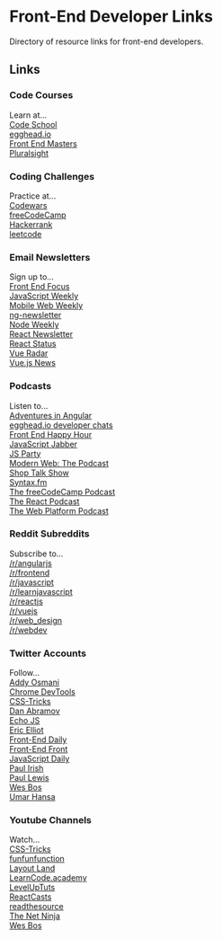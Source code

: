 # Front-End Developer Links
Directory of resource links for front-end developers.

## Links

### Code Courses
Learn at...  
[Code School](https://www.codeschool.com/)  
[egghead.io](https://egghead.io/courses)  
[Front End Masters](https://frontendmasters.com/)  
[Pluralsight](https://www.pluralsight.com/)  

### Coding Challenges
Practice at...  
[Codewars](http://www.codewars.com/r/YSVPWA)  
[freeCodeCamp](https://www.freecodecamp.com/map)  
[Hackerrank](https://www.hackerrank.com/)  
[leetcode](https://leetcode.com)  

### Email Newsletters
Sign up to...  
[Front End Focus](http://frontendfocus.co/)  
[JavaScript Weekly](http://javascriptweekly.com/)  
[Mobile Web Weekly](http://mobilewebweekly.co/)  
[ng-newsletter](http://cur.ng-newsletter.com/)  
[Node Weekly](http://nodeweekly.com/)  
[React Newsletter](http://reactjsnewsletter.com/)  
[React Status](http://react.statuscode.com/latest)  
[Vue Radar](https://www.vuejsradar.com/)  
[Vue.js News](https://news.vuejs.org/)  

### Podcasts
Listen to...  
[Adventures in Angular](https://devchat.tv/adv-in-angular)  
[egghead.io developer chats](https://egghead.simplecast.fm/)  
[Front End Happy Hour](http://frontendhappyhour.com/)  
[JavaScript Jabber](https://devchat.tv/js-jabber)  
[JS Party](https://changelog.com/jsparty)  
[Modern Web: The Podcast](https://www.thisdot.co/modern-web)  
[Shop Talk Show](http://shoptalkshow.com)  
[Syntax.fm](https://syntax.fm)  
[The freeCodeCamp Podcast](http://freecodecamp.libsyn.com/)  
[The React Podcast](https://changelog.com/reactpodcast)  
[The Web Platform Podcast](https://thewebplatformpodcast.com/)  

### Reddit Subreddits
Subscribe to...  
[/r/angularjs](https://www.reddit.com/r/angularjs/)  
[/r/frontend](https://www.reddit.com/r/frontend/)  
[/r/javascript](https://www.reddit.com/r/javascript/)  
[/r/learnjavascript](https://www.reddit.com/r/learnjavascript/)  
[/r/reactjs](https://www.reddit.com/r/reactjs/)  
[/r/vuejs](https://www.reddit.com/r/vuejs/)  
[/r/web_design](https://www.reddit.com/r/web_design/)  
[/r/webdev](https://www.reddit.com/r/webdev/)  

### Twitter Accounts
Follow...  
[Addy Osmani](https://twitter.com/addyosmani)  
[Chrome DevTools](https://twitter.com/ChromeDevTools)  
[CSS-Tricks](https://twitter.com/Real_CSS_Tricks)  
[Dan Abramov](https://twitter.com/dan_abramov)  
[Echo JS](https://twitter.com/echojs)  
[Eric Elliot](https://twitter.com/_ericelliott)  
[Front-End Daily](https://twitter.com/FrontEndDaily)  
[Front-End Front](https://twitter.com/frontendfront)  
[JavaScript Daily](https://twitter.com/JavaScriptDaily)  
[Paul Irish](https://twitter.com/paul_irish)  
[Paul Lewis](https://twitter.com/aerotwist)  
[Wes Bos](https://twitter.com/wesbos)  
[Umar Hansa](https://twitter.com/umaar)  

### Youtube Channels
Watch...  
[CSS-Tricks](https://www.youtube.com/user/realcsstricks/videos)  
[funfunfunction](https://www.youtube.com/channel/UCO1cgjhGzsSYb1rsB4bFe4Q/videos)  
[Layout Land](https://www.youtube.com/channel/UC7TizprGknbDalbHplROtag/videos)    
[LearnCode.academy](https://www.youtube.com/user/learncodeacademy/videos)  
[LevelUpTuts](https://www.youtube.com/user/LevelUpTuts/videos)  
[ReactCasts](https://www.youtube.com/channel/UCZkjWyyLvzWeoVWEpRemrDQ/videos)  
[readthesource](https://www.youtube.com/user/readthesource/videos)  
[The Net Ninja](https://www.youtube.com/channel/UCW5YeuERMmlnqo4oq8vwUpg/videos)  
[Wes Bos](https://www.youtube.com/user/wesbos/videos)  
